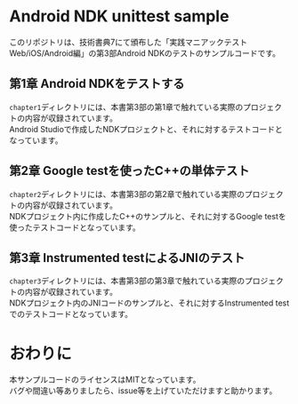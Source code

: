# Android NDK unittest sample
このリポジトリは、技術書典7にて頒布した「実践マニアックテスト Web/iOS/Android編」の第3部Android NDKのテストのサンプルコードです。

## 第1章 Android NDKをテストする
`chapter1`ディレクトリには、本書第3部の第1章で触れている実際のプロジェクトの内容が収録されています。  
Android Studioで作成したNDKプロジェクトと、それに対するテストコードとなっています。

## 第2章 Google testを使ったC++の単体テスト
`chapter2`ディレクトリには、本書第3部の第2章で触れている実際のプロジェクトの内容が収録されています。  
NDKプロジェクト内に作成したC++のサンプルと、それに対するGoogle testを使ったテストコードとなっています。

## 第3章 Instrumented testによるJNIのテスト
`chapter3`ディレクトリには、本書第3部の第3章で触れている実際のプロジェクトの内容が収録されています。  
NDKプロジェクト内のJNIコードのサンプルと、それに対するInstrumented testでのテストコードとなっています。

# おわりに
本サンプルコードのライセンスはMITとなっています。  
バグや間違い等ありましたら、issue等を上げていただけますと助かります。